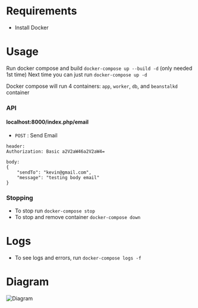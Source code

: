 # Requirements
- Install Docker

# Usage
Run docker compose and build `docker-compose up --build -d` (only needed 1st time)
Next time you can just run `docker-compose up -d`

Docker compose will run 4 containers: `app`, `worker`, `db`, and `beanstalkd` container

### API

#### localhost:8000/index.php/email
* `POST` : Send Email
```
header:
Authorization: Basic a2V2aW46a2V2aW4=
```

```
body:
{
    "sendTo": "kevin@gmail.com",
    "message": "testing body email"
}
```

### Stopping
- To stop run `docker-compose stop`
- To stop and remove container `docker-compose down`

# Logs
- To see logs and errors, run `docker-compose logs -f`


# Diagram
![Diagram](http://www.plantuml.com/plantuml/png/FOyz3i8m38LtdyBgL0Okm80A6mDI9RY0Yor0JPj_SNsSf33vlU_PUSeG4uMK5mC-InRi9g5LcPcvGuheWIdHH56Zeiv5zSx6z0mITtM79rWjwm8vX_rflA1xkHOfsRAF3RC4xFzH0_0mDZDsij3RL5uLG7bhVzH-NuQw9hQhDWhGyfzHLu_nWBVhVOH1LjQVVG40)
